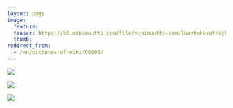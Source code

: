 ```yaml
---
layout: page
image:
  feature:
  teaser: https://b2.minimuutti.com/file/minimuutti-com/luontokuvat/syksy/IMG_1167-245px.jpg
  thumb:
redirect_from:
  - /en/pictures-of-miki/00008/
---
```


[![](https://b2.minimuutti.com/file/minimuutti-com/luontokuvat/syksy/IMG_1170-800px.jpg)](https://dl.dropboxusercontent.com/sh/ea1wtnz7z734o12/AADIlmUS6BjN8v6_qKKttR2ka/luontokuvat/syksy/IMG_1170.jpg)

[![](https://b2.minimuutti.com/file/minimuutti-com/luontokuvat/syksy/IMG_1176-800px.jpg)](https://dl.dropboxusercontent.com/sh/ea1wtnz7z734o12/AAAcj3qhDvxKbGjRxlPezpeua/luontokuvat/syksy/IMG_1176.jpg)

[![](https://b2.minimuutti.com/file/minimuutti-com/luontokuvat/syksy/IMG_1167-800px.jpg)](https://dl.dropboxusercontent.com/sh/ea1wtnz7z734o12/AADUHdCeeWQQ-wABqp59pkbJa/luontokuvat/syksy/IMG_1167.jpg)
